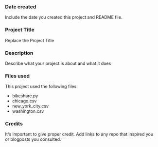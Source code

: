 ### Date created
Include the date you created this project and README file.

### Project Title
Replace the Project Title

### Description
Describe what your project is about and what it does

### Files used
This project used the following files:
* bikeshare.py
* chicago.csv
* new_york_city.csv
* washington.csv 

### Credits
It's important to give proper credit. Add links to any repo that inspired you or blogposts you consulted.
